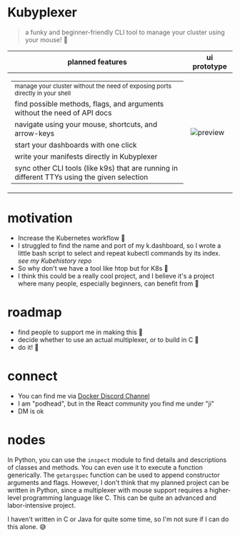 # Kubyplexer
> a funky and beginner-friendly CLI tool to manage your cluster using your mouse! 🎉

<table>
  <thead>
    <tr>
      <th>planned features</th>
      <th>ui prototype</th>
    </tr>
  </thead>
  <tbody>
    <tr>
      <td>
        <table>
          <tbody>
            <tr>
              <td><small>manage your cluster without the need of exposing ports directly in your shell</small></td>
            </tr>
            <tr>
              <td>find possible methods, flags, and arguments without the need of API docs</td>
            </tr>
            <tr>
              <td>navigate using your mouse, shortcuts, and arrow-keys</td>
            </tr>
            <tr>
              <td>start your dashboards with one click</td>
            </tr>
            <tr>
              <td>write your manifests directly in Kubyplexer</td>
            </tr>
            <tr>
              <td>sync other CLI tools (like k9s) that are running in different TTYs using the given selection</td>
            </tr>
          </tbody>
        </table>
      </td>
      <td>
        <img src="https://github.com/ji-soft/kubyplexer/blob/main/kubyplexer_noinfo.png?raw=true" alt="preview" />
      </td>
    </tr>
  </tbody>
</table>

# motivation
- Increase the Kubernetes workflow 🚀
- I struggled to find the name and port of my k.dashboard, so I wrote a little bash script to select and repeat kubectl commands by its index. *see my Kubehistory repo*
- So why don't we have a tool like htop but for K8s 🤔
- I think this could be a really cool project, and I believe it's a project where many people, especially beginners, can benefit from 🌟

# roadmap
- find people to support me in making this 🤝
- decide whether to use an actual multiplexer, or to build in C 🔧
- do it! 💪

# connect
- You can find me via [Docker Discord Channel](https://discord.gg/HDnGNa68)
- I am "podhead", but in the React community you find me under "ji"
- DM is ok

# nodes
In Python, you can use the `inspect` module to find details and descriptions of classes and methods. You can even use it to execute a function generically. The `getargspec` function can be used to append constructor arguments and flags. However, I don't think that my planned project can be written in Python, since a multiplexer with mouse support requires a higher-level programming language like C. This can be quite an advanced and labor-intensive project.

I haven't written in C or Java for quite some time, so I'm not sure if I can do this alone. 😅
